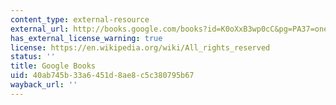 ```yaml
---
content_type: external-resource
external_url: http://books.google.com/books?id=K0oXxB3wp0cC&pg=PA37=onepage
has_external_license_warning: true
license: https://en.wikipedia.org/wiki/All_rights_reserved
status: ''
title: Google Books
uid: 40ab745b-33a6-451d-8ae8-c5c380795b67
wayback_url: ''
---
```


